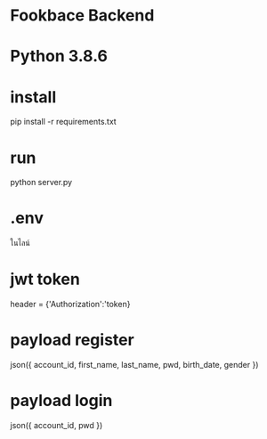 # Fookbace Backend

# Python 3.8.6

# install
pip install -r requirements.txt 

# run
python server.py

# .env
ในไลน์

# jwt token
header = {'Authorization':'token}

# payload register
json({
    account_id,
    first_name,
    last_name,
    pwd,
    birth_date,
    gender
})

# payload login
json({
    account_id,
    pwd
})
